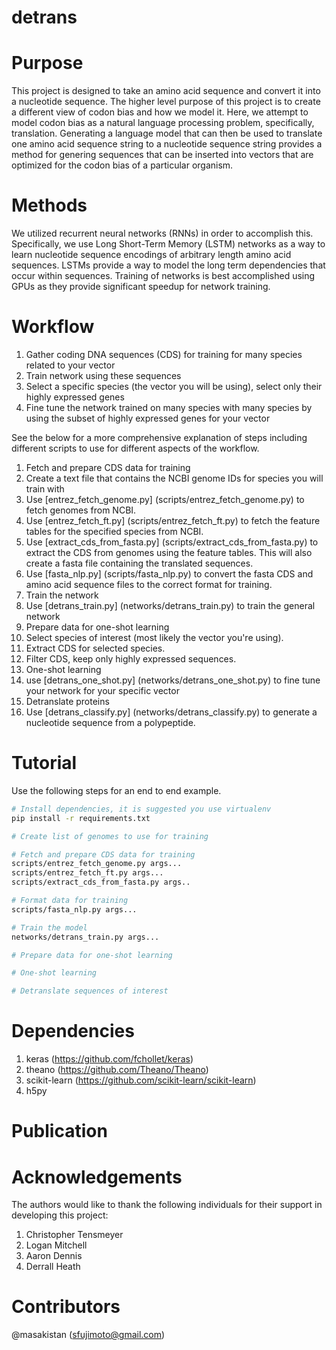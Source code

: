 # detrans

# Purpose

This project is designed to take an amino acid sequence and convert it into a nucleotide sequence.
The higher level purpose of this project is to create a different view of codon bias and how we model it.
Here, we attempt to model codon bias as a natural language processing problem, specifically, translation.
Generating a language model that can then be used to translate one amino acid sequence string to a nucleotide sequence string provides a method for genering sequences that can be inserted into vectors that are optimized for the codon bias of a particular organism.

# Methods

We utilized recurrent neural networks (RNNs) in order to accomplish this.
Specifically, we use Long Short-Term Memory (LSTM) networks as a way to learn nucleotide sequence encodings of arbitrary length amino acid sequences.
LSTMs provide a way to model the long term dependencies that occur within sequences.
Training of networks is best accomplished using GPUs as they provide significant speedup for network training.

# Workflow

1. Gather coding DNA sequences (CDS) for training for many species related to your vector
2. Train network using these sequences
3. Select a specific species (the vector you will be using), select only their highly expressed genes
4. Fine tune the network trained on many species with many species by using the subset of highly expressed genes for your vector

See the below for a more comprehensive explanation of steps including different scripts to use for different aspects of the workflow.

1. Fetch and prepare CDS data for training
  1. Create a text file that contains the NCBI genome IDs for species you will train with
  2. Use [entrez_fetch_genome.py] (scripts/entrez_fetch_genome.py) to fetch genomes from NCBI.
  3. Use [entrez_fetch_ft.py] (scripts/entrez_fetch_ft.py) to fetch the feature tables for the specified species from NCBI.
  4. Use [extract_cds_from_fasta.py] (scripts/extract_cds_from_fasta.py) to extract the CDS from genomes using the feature tables. This will also create a fasta file containing the translated sequences.
  5. Use [fasta_nlp.py] (scripts/fasta_nlp.py) to convert the fasta CDS and amino acid sequence files to the correct format for training.
2. Train the network
  1. Use [detrans_train.py] (networks/detrans_train.py) to train the general network
3. Prepare data for one-shot learning
  1. Select species of interest (most likely the vector you're using).
  2. Extract CDS for selected species.
  3. Filter CDS, keep only highly expressed sequences.
4. One-shot learning
  1. use [detrans_one_shot.py] (networks/detrans_one_shot.py) to fine tune your network for your specific vector
5. Detranslate proteins
  1. Use [detrans_classify.py] (networks/detrans_classify.py) to generate a nucleotide sequence from a polypeptide.

# Tutorial

Use the following steps for an end to end example.


```bash
# Install dependencies, it is suggested you use virtualenv
pip install -r requirements.txt

# Create list of genomes to use for training

# Fetch and prepare CDS data for training
scripts/entrez_fetch_genome.py args...
scripts/entrez_fetch_ft.py args...
scripts/extract_cds_from_fasta.py args..

# Format data for training
scripts/fasta_nlp.py args...

# Train the model
networks/detrans_train.py args...

# Prepare data for one-shot learning

# One-shot learning

# Detranslate sequences of interest
```

# Dependencies

1. keras (https://github.com/fchollet/keras)
2. theano (https://github.com/Theano/Theano)
2. scikit-learn (https://github.com/scikit-learn/scikit-learn)
3. h5py

# Publication

# Acknowledgements

The authors would like to thank the following individuals for their support in developing this project:

1. Christopher Tensmeyer
2. Logan Mitchell
3. Aaron Dennis
4. Derrall Heath

# Contributors
@masakistan (sfujimoto@gmail.com)
